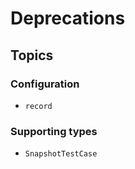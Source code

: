 # Deprecations

## Topics

### Configuration

- ``record``

### Supporting types

- ``SnapshotTestCase``
